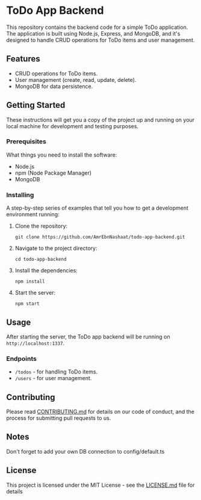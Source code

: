 # ToDo App Backend

This repository contains the backend code for a simple ToDo application. The application is built using Node.js, Express, and MongoDB, and it's designed to handle CRUD operations for ToDo items and user management.

## Features

- CRUD operations for ToDo items.
- User management (create, read, update, delete).
- MongoDB for data persistence.

## Getting Started

These instructions will get you a copy of the project up and running on your local machine for development and testing purposes.

### Prerequisites

What things you need to install the software:

- Node.js
- npm (Node Package Manager)
- MongoDB

### Installing

A step-by-step series of examples that tell you how to get a development environment running:

1. Clone the repository:
   ```
   git clone https://github.com/AmrEbnNashaat/todo-app-backend.git
   ```

2. Navigate to the project directory:
   ```
   cd todo-app-backend
   ```

3. Install the dependencies:
   ```
   npm install
   ```

4. Start the server:
   ```
   npm start
   ```

## Usage

After starting the server, the ToDo app backend will be running on `http://localhost:1337`.

### Endpoints

- `/todos` - for handling ToDo items.
- `/users` - for user management.

## Contributing

Please read [CONTRIBUTING.md](CONTRIBUTING.md) for details on our code of conduct, and the process for submitting pull requests to us.

## Notes
Don't forget to add your own DB connection to config/default.ts

## License

This project is licensed under the MIT License - see the [LICENSE.md](LICENSE.md) file for details

